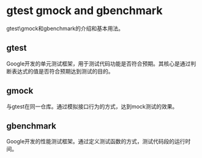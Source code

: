 # gtest gmock and gbenchmark

gtest\gmock和gbenchmark的介绍和基本用法。

## gtest

Google开发的单元测试框架，用于测试代码功能是否符合预期。其核心是通过判断表达式的值是否符合预期达到测试的目的。

## gmock

与gtest在同一仓库。通过模拟接口行为的方式，达到mock测试的效果。

## gbenchmark

Google开发的性能测试框架。通过定义测试函数的方式，测试代码段的运行时间。

